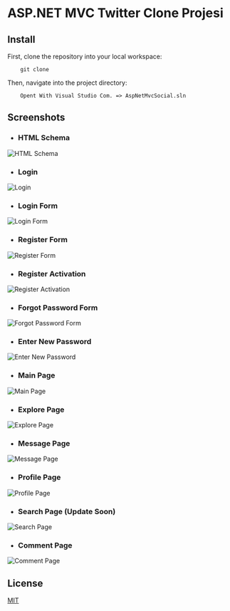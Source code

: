 # ASP.NET MVC Twitter Clone Projesi


## Install
First, clone the repository into your local workspace:
```
    git clone 
```

Then, navigate into the project directory:
```
    Opent With Visual Studio Com. => AspNetMvcSocial.sln
```

## Screenshots
- ### HTML Schema
![HTML Schema](https://cdn.discordapp.com/attachments/898403315493244949/930129936570785792/TW.png)
- ### Login 
![Login](https://cdn.discordapp.com/attachments/916029512884563999/959012052221964288/unknown.png)
- ### Login Form
![Login Form](https://cdn.discordapp.com/attachments/916029512884563999/952079405566537809/unknown.png)
- ### Register Form 
![Register Form](https://cdn.discordapp.com/attachments/916029512884563999/952079562261540914/unknown.png)
- ### Register Activation
![Register Activation](https://cdn.discordapp.com/attachments/916029512884563999/959012933025812501/unknown.png)
- ### Forgot Password Form 
![Forgot Password Form ](https://cdn.discordapp.com/attachments/916029512884563999/959009618678394930/unknown.png)
- ### Enter New Password
![Enter New Password](https://cdn.discordapp.com/attachments/916029512884563999/959011461286486036/unknown.png)
- ### Main Page
![Main Page](https://cdn.discordapp.com/attachments/916029512884563999/959011819563925555/unknown.png)
- ### Explore Page
![Explore Page](https://cdn.discordapp.com/attachments/916029512884563999/959012371588870164/unknown.png)
- ### Message Page
![Message Page](https://cdn.discordapp.com/attachments/916029512884563999/952084500068851762/unknown.png)
- ### Profile Page
![Profile Page](https://cdn.discordapp.com/attachments/916029512884563999/959012510378369054/unknown.png)
- ### Search Page (Update Soon)
![Search Page](https://cdn.discordapp.com/attachments/916029512884563999/959012648014446602/unknown.png)
- ### Comment Page
![Comment Page](https://cdn.discordapp.com/attachments/916029512884563999/959012764435767336/unknown.png)


## License
[MIT](https://choosealicense.com/licenses/mit/)
